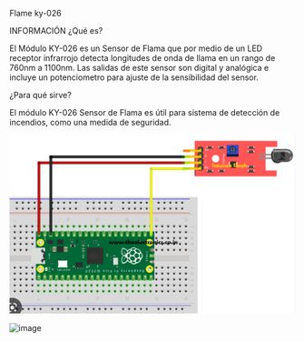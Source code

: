 
Flame ky-026

 INFORMACIÓN
¿Qué es?

El Módulo KY-026 es un Sensor de Flama que por medio de un LED receptor infrarrojo detecta longitudes de onda de llama en un rango de 760nm a 1100nm. Las salidas de este sensor son digital y analógica e incluye un potenciometro para ajuste de la sensibilidad del sensor.

¿Para qué sirve?

El módulo KY-026 Sensor de Flama es útil para sistema de detección de incendios, como una medida de seguridad.





![Image text](https://github.com/JaviSGMX/McTeam/blob/main/SENSORES/Flame/Flame%20KY-026.PNG)





![image](flame%20ky-026.gif)

